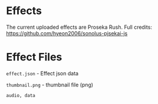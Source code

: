 # Effects
The current uploaded effects are Proseka Rush. Full credits: https://github.com/hyeon2006/sonolus-pjsekai-js

# Effect Files
`effect.json` - Effect json data

`thumbnail.png` - thumbnail file (png)

`audio, data`